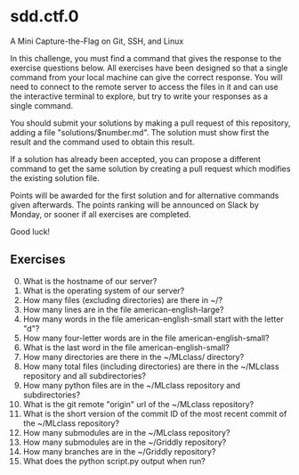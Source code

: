 # sdd.ctf.0

A Mini Capture-the-Flag on Git, SSH, and Linux

In this challenge, you must find a command that gives the response to the
exercise questions below. All exercises have been designed so that a single
command from your local machine can give the correct response. You will need to
connect to the remote server to access the files in it and can use the
interactive terminal to explore, but try to write your responses as a single
command.

You should submit your solutions by making a pull request of this repository,
adding a file "solutions/$number.md". The solution must show first the result
and the command used to obtain this result.

 If a solution has already been accepted,
you can propose a different command to get the same solution by creating a pull
request which modifies the existing solution file.

Points will be awarded for the first solution and for alternative commands
given afterwards. The points ranking will be announced on Slack by Monday, or
sooner if all exercises are completed.

Good luck!

## Exercises

0. What is the hostname of our server?
1. What is the operating system of our server?
2. How many files (excluding directories) are there in ~/?
3. How many lines are in the file american-english-large?
4. How many words in the file american-english-small start with the letter "d"?
5. How many four-letter words are in the file american-english-small?
6. What is the last word in the file american-english-small?
7. How many directories are there in the ~/MLclass/ directory?
8. How many total files (including directories) are there in the ~/MLclass repository and all subdirectories?
9.  How many python files are in the ~/MLclass repository and subdirectories?
10. What is the git remote "origin" url of the ~/MLclass repository?
11. What is the short version of the commit ID of the most recent commit of the ~/MLclass repository?
12. How many submodules are in the ~/MLclass repository?
13. How many submodules are in the ~/Griddly repository?
14. How many branches are in the ~/Griddly repository?
15. What does the python script.py output when run?
